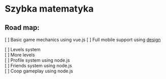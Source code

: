 # Szybka matematyka

## Road map:

[ ] Basic game mechanics using vue.js
[ ] Full mobile support using [design](<https://www.figma.com/file/pPGlrpQFmaCmel1KaXVxeX/speed-math-new-generation-(Copy)?node-id=0%3A1>)

<p>
[ ] Levels system<br>
[ ] More levels<br>
[ ] Profile system using node.js<br>
[ ] Friends system using node.js<br>
[ ] Coop gameplay using node.js<br>
</p>
